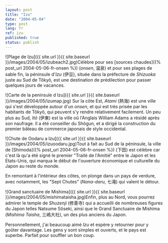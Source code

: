```yaml
---
layout: post
title: "Izu"
date: "2004-05-04"
type: post
lang: fr
ref: izu
published: true
status: publish
---
```




![Plage de Izu]({{ site.url }}{{ site.baseurl }}/images/2004/05/izubeach2.jpg)Célèbre pour ses [sources chaudes]({% post_url 2004-05-06-fr-onsen %}) (_onsen_, 温泉) et pour ses plages de sable fin, la péninsule d'_Izu_ (伊豆), située dans la préfecture de _Shizuoka_ juste au Sud de Tôkyô, est une destination de prédilection pour passer quelques jours de vacances.

![Carte de la peninsule d Izu]({{ site.url }}{{ site.baseurl }}/images/2004/05/izumap.jpg) Sur la côte Est, _Atami_ (熱海) est une ville qui s'est développée autour d'un _onsen_, et qui est très prisée par les habitants de Tôkyô, qui peuvent s'y rendre relativement facilement. Un peu plus au Sud, _Itô_ (伊東) est la ville oû l'Anglais William Adams a résidé après son naufrage. Il a été conseiller du Shôgun, et a dirigé la construction du premier bâteau de commerce japonais de style occidental.

![Chute de Oodaru a Izu]({{ site.url }}{{ site.baseurl }}/images/2004/05/izuoodaru.jpg)Tout à fait au Sud de la péninsule, la ville de [Shimoda]({% post_url 2004-05-06-fr-onsen %}) (下田) est célèbre car c'est là qu'a été signé le premier "Traité de l'Amitié" entre le Japon et les Etats-Unis, qui marqua le début de l'ouverture économique et culturelle du Japon au reste du monde.

En remontant à l'intérieur des côtes, on plonge dans un pays de verdure, avec notamment, les "Sept Chutes" (_Nana-daru_, 七滝) qui valent le détour.

![Grand sanctuaire de Mishima]({{ site.url }}{{ site.baseurl }}/images/2004/05/mishimataisha.jpg)Enfin, plus au Nord, vous pourrez admirer le temple de _Shuzenji_ (修善寺) qui a accueilli de nombreuses figures du Japon telles Natsume Sôseki, ainsi que le Grand Sanctuaire de Mishima (_Mishima Taisha_, 三嶋大社), un des plus anciens du Japon.

Personnellement, j'ai beaucoup aimé _Izu_ et espère y retourner pour y goûter davantage. Les gens y sont simples et ouverts, et le pays est superbe. Parfait pour souffler un bon coup.


